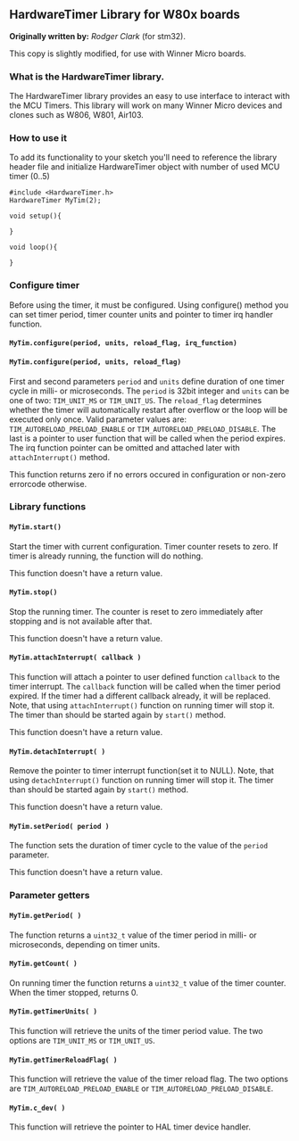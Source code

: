## **HardwareTimer Library for W80x boards**

**Originally written by:** _Rodger Clark_ (for stm32).

This copy is slightly modified, for use with Winner Micro boards.

### **What is the HardwareTimer library.**

The HardwareTimer library provides an easy to use interface to interact with the MCU Timers. This library will work on many Winner Micro devices and clones such as W806, W801, Air103.

### **How to use it**
To add its functionality to your sketch you'll need to reference the library header file and initialize HardwareTimer object with number of used MCU timer (0..5)

```Arduino
#include <HardwareTimer.h>
HardwareTimer MyTim(2); 

void setup(){

}

void loop(){

}

```

### **Configure timer**

Before using the timer, it must be configured. Using configure() method you can set timer period, timer counter units and pointer to timer irq handler function.

#### **`MyTim.configure(period, units, reload_flag, irq_function)`**
#### **`MyTim.configure(period, units, reload_flag)`**

First and second parameters `period` and `units` define duration of one timer cycle in milli- or microseconds. The `period` is 32bit integer and `units` can be one of two: `TIM_UNIT_MS` or `TIM_UNIT_US`. 
The `reload_flag` determines whether the timer will automatically restart after overflow or the loop will be executed only once. Valid parameter values are:
`TIM_AUTORELOAD_PRELOAD_ENABLE` or `TIM_AUTORELOAD_PRELOAD_DISABLE`. 
The last is a pointer to user function that will be called when the period expires. The irq function pointer can be omitted and attached later with `attachInterrupt()` method.

This function returns zero if no errors occured in configuration or non-zero errorcode otherwise.


### **Library functions**


#### **`MyTim.start()`**

Start the timer with current configuration. Timer counter resets to zero. If timer is already running, the function will do nothing. 

This function doesn't have a return value.

#### **`MyTim.stop()`**

Stop the running timer. The counter is reset to zero immediately after stopping and is not available after that.

This function doesn't have a return value.

#### **`MyTim.attachInterrupt( callback )`**

This function will attach a pointer to user defined function `callback` to the timer interrupt. The `callback` function will be called when the timer period expired. If the timer had a different callback already, it will be replaced.
Note, that using `attachInterrupt()` function on running timer will stop it. The timer than should be started again by `start()` method. 

This function doesn't have a return value.

#### **`MyTim.detachInterrupt( )`**

Remove the pointer to timer interrupt function(set it to NULL). 
Note, that using `detachInterrupt()` function on running timer will stop it. The timer than should be started again by `start()` method. 

This function doesn't have a return value.

#### **`MyTim.setPeriod( period )`**

The function sets the duration of timer cycle to the value of the `period` parameter.

This function doesn't have a return value.

### **Parameter getters**

#### **`MyTim.getPeriod( )`** 

The function returns a `uint32_t` value of the timer period in milli- or microseconds, depending on timer units.

#### **`MyTim.getCount( )`** 

On running timer the function returns a `uint32_t` value of the timer counter. When the timer stopped, returns 0.

#### **`MyTim.getTimerUnits( )`** 

This function will retrieve the units of the timer period value. The two options are `TIM_UNIT_MS` or `TIM_UNIT_US`. 

#### **`MyTim.getTimerReloadFlag( )`** 

This function will retrieve the value of the timer reload flag. The two options are `TIM_AUTORELOAD_PRELOAD_ENABLE` or `TIM_AUTORELOAD_PRELOAD_DISABLE`. 

#### **`MyTim.c_dev( )`** 

This function will retrieve the pointer to HAL timer device handler.


